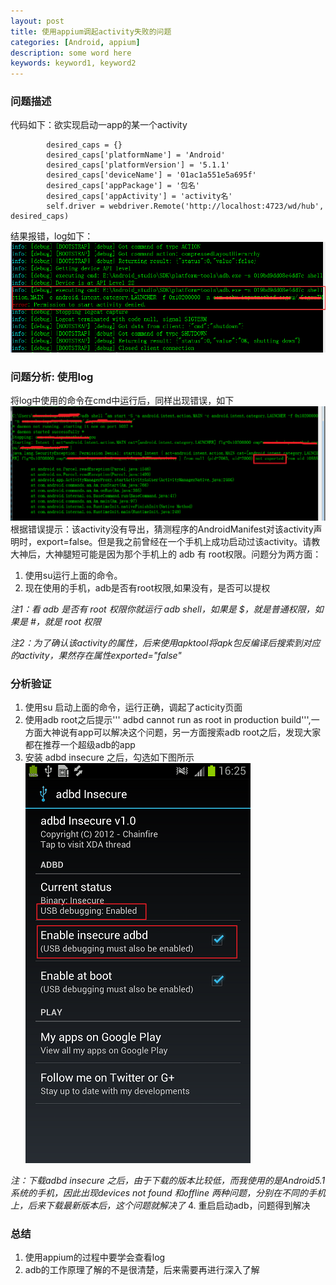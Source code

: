 ```yaml
---
layout: post
title: 使用appium调起activity失败的问题
categories: [Android, appium]
description: some word here
keywords: keyword1, keyword2
---
```


### 问题描述
代码如下：欲实现启动一app的某一个activity

```
        desired_caps = {}
        desired_caps['platformName'] = 'Android'
        desired_caps['platformVersion'] = '5.1.1'
        desired_caps['deviceName'] = '01ac1a551e5a695f'
        desired_caps['appPackage'] = '包名'      
        desired_caps['appActivity'] = 'activity名'
        self.driver = webdriver.Remote('http://localhost:4723/wd/hub', desired_caps)
```

结果报错，log如下：
![](/images/2016-3-9-1.png)

### 问题分析: 使用log

将log中使用的命令在cmd中运行后，同样出现错误，如下
![](/images/2016-3-9-2.png)
根据错误提示：该activity没有导出，猜测程序的AndroidManifest对该activity声明时，export=false。但是我之前曾经在一个手机上成功启动过该activity。请教大神后，大神腿短可能是因为那个手机上的 adb 有 root权限。问题分为两方面：

1. 使用su运行上面的命令。
2. 现在使用的手机，adb是否有root权限,如果没有，是否可以提权 

*注1：看 adb 是否有 root 权限你就运行 adb shell，如果是 $，就是普通权限，如果是 #，就是 root 权限*

*注2：为了确认该activity的属性，后来使用apktool将apk包反编译后搜索到对应的activity，果然存在属性exported="false"*


### 分析验证
1. 使用su 启动上面的命令，运行正确，调起了acticity页面
2. 使用adb root之后提示''' adbd cannot run as root in production build''',一方面大神说有app可以解决这个问题，另一方面搜索adb root之后，发现大家都在推荐一个超级adb的app
3. 安装 adbd insecure 之后，勾选如下图所示
![](/images/2016-3-9-3.png)

*注：下载adbd  insecure 之后，由于下载的版本比较低，而我使用的是Android5.1系统的手机，因此出现devices not found 和offline 两种问题，分别在不同的手机上，后来下载最新版本后，这个问题就解决了*
4. 重启启动adb，问题得到解决

### 总结
1. 使用appium的过程中要学会查看log
2. adb的工作原理了解的不是很清楚，后来需要再进行深入了解

